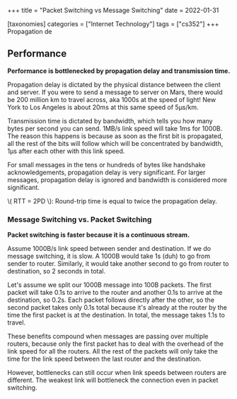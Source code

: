 +++
title = "Packet Switching vs Message Switching"
date = 2022-01-31

[taxonomies]
categories = ["Internet Technology"]
tags = ["cs352"]
+++
Propagation de

## Performance

**Performance is bottlenecked by propagation delay and transmission time.**

Propagation delay is dictated by the physical distance between the client and server. If you were to send a message to server on Mars, there would be 200 million km to travel across, aka 1000s at the speed of light! New York to Los Angeles is about 20ms at this same speed of 5μs/km.

Transmission time is dictated by bandwidth, which tells you how many bytes per second you can send. 1MB/s link speed will take 1ms for 1000B. The reason this happens is because as soon as the first bit is propagated, all the rest of the bits will follow which will be concentrated by bandwidth, 1μs after each other with this link speed.

For small messages in the tens or hundreds of bytes like handshake acknowledgements, propagation delay is very significant. For larger messages, propagation delay is ignored and bandwidth is considered more significant.

\\( RTT = 2PD \\): Round-trip time is equal to twice the propagation delay.

### Message Switching vs. Packet Switching

**Packet switching is faster because it is a continuous stream.**

Assume 1000B/s link speed between sender and destination. If we do message switching, it is slow. A 1000B would take 1s (duh) to go from sender to router. Similarly, it would take another second to go from router to destination, so 2 seconds in total.

Let's assume we split our 1000B message into 100B packets. The first packet will take 0.1s to arrive to the router and another 0.1s to arrive at the destination, so 0.2s. Each packet follows directly after the other, so the second packet takes only 0.1s total because it's already at the router by the time the first packet is at the destination. In total, the message takes 1.1s to travel.

These benefits compound when messages are passing over multiple routers, because only the first packet has to deal with the overhead of the link speed for all the routers. All the rest of the packets will only take the time for the link speed between the last router and the destination.

However, bottlenecks can still occur when link speeds between routers are different. The weakest link will bottleneck the connection even in packet switching.
